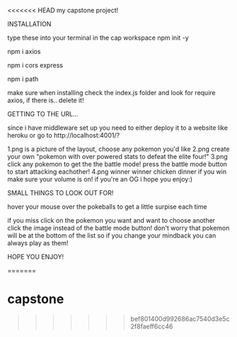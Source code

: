 <<<<<<< HEAD
my capstone project!

INSTALLATION

type these into your terminal in the cap workspace
npm init -y

npm i axios 

npm i cors express

npm i path

make sure when installing check the index.js folder and look for require axios, if there is.. delete it!

GETTING TO THE URL...

since i have middleware set up you need to either deploy it to a website like heroku or go to 
http://localhost:4001/?

1.png 
is a picture of the layout, choose any pokemon you'd like
2.png 
create your own "pokemon with over powered stats to defeat the elite four!"
3.png
click any pokemon to get the the battle mode! press the battle mode button to start attacking eachother! 
4.png 
winner winner chicken dinner
if you win make sure your volume is on! if you're an OG i hope you enjoy:)

SMALL THINGS TO LOOK OUT FOR!

hover your mouse over the pokeballs to get a little surpise each time

if you miss click on the pokemon you want and want to choose another click the image instead of the battle mode button! 
don't worry that pokemon will be at the bottom of the list so if you change your mindback 
you can always play as them!

HOPE YOU ENJOY!

=======
# capstone
>>>>>>> bef801400d992686ac7540d3e5c2f8faeff6cc46

